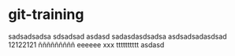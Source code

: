 # git-training
sadsadsadsa
sdsadsad
asdasd
sadasdasdsadsa
asdsadsadasdsad
12122121
ñññññññññ
eeeeee
xxx
tttttttttt
asdasd